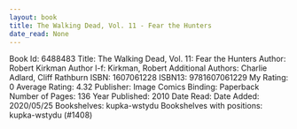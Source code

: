```yaml
---
layout: book
title: The Walking Dead, Vol. 11 - Fear the Hunters
date_read: None
---
```


Book Id: 6488483
Title: The Walking Dead, Vol. 11: Fear the Hunters
Author: Robert Kirkman
Author l-f: Kirkman, Robert
Additional Authors: Charlie Adlard, Cliff Rathburn
ISBN: 1607061228
ISBN13: 9781607061229
My Rating: 0
Average Rating: 4.32
Publisher: Image Comics
Binding: Paperback
Number of Pages: 136
Year Published: 2010
Date Read: 
Date Added: 2020/05/25
Bookshelves: kupka-wstydu
Bookshelves with positions: kupka-wstydu (#1408)

